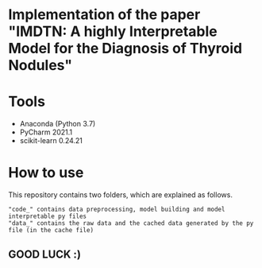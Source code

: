 # Implementation of the paper "IMDTN: A highly Interpretable Model for the Diagnosis of Thyroid Nodules"


# Tools


* Anaconda (Python 3.7)
* PyCharm 2021.1
* scikit-learn 0.24.21


# How to use
This repository contains two folders, which are explained as follows.

    "code_" contains data preprocessing, model building and model interpretable py files
    "data_" contains the raw data and the cached data generated by the py file (in the cache file)



## GOOD LUCK :)
